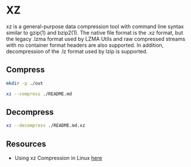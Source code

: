 # XZ

xz is a general-purpose data compression tool with command line syntax similar to gzip(1) and bzip2(1).  The native file format is the .xz format, but the legacy .lzma format used by LZMA Utils and raw compressed streams with no container format headers are also supported.  In addition, decompression of the .lz format used by lzip is supported.  

## Compress

```sh
mkdir -p ./out

xz --compress ./README.md
```

## Decompress

```sh
xz --decompress ./README.md.xz
```


## Resources

* Using xz Compression in Linux [here](https://www.baeldung.com/linux/xz-compression)  
